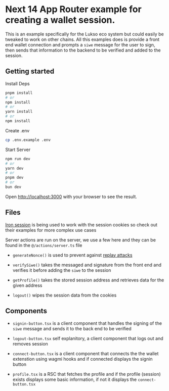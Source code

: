 # Next 14 App Router example for creating a wallet session.

This is an example specifically for the Lukso eco system but could easily be tweaked to work on other chains. All this examples does is provide a front end wallet connection and prompts a `siwe` message for the user to sign, then sends that information to the backend to be verified and added to the session.


## Getting started
Install Deps
```bash
pnpm install
# or
npm install
# or
yarn install
# or
npm install
```

Create .env
```bash
cp .env.example .env
```

Start Server
```bash
npm run dev
# or
yarn dev
# or
pnpm dev
# or
bun dev
```

Open [http://localhost:3000](http://localhost:3000) with your browser to see the result.

## Files
[Iron session](https://github.com/vvo/iron-session) is being used to work with the session cookies so check out their examples for more complex use cases

Server actions are run on the server, we use a few here and they can be found in the `@/actions/server.ts` file

- `generateNonce()` is used to prevent against [replay attacks](https://en.wikipedia.org/wiki/Replay_attack)

- `verifySiwe()` takes the messaged and signature from the front end and verifies it before adding the `siwe` to the session

- `getProfile()` takes the stored session address and retrieves data for the given address

- `logout()` wipes the session data from the cookies

## Components
- `signin-button.tsx` is a client component that handles the signing of the `siwe` message and sends it to the back end to be verified

- `logout-button.tsx` self explanitory, a client component that logs out and removes session

- `connect-button.tsx` is a client component that connects the the wallet extenstion using wagmi hooks and if connected displays the signin button

- `profile.tsx` is a RSC that fetches the profile and if the profile (session) exists displays some basic information, if not it displays the `connect-button.tsx`